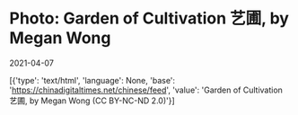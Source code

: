 # Photo: Garden of Cultivation 艺圃, by Megan Wong

2021-04-07

[{'type': 'text/html', 'language': None, 'base': 'https://chinadigitaltimes.net/chinese/feed', 'value': 'Garden of Cultivation 艺圃, by Megan Wong (CC BY-NC-ND 2.0)'}]